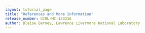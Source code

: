 ```yaml
---
layout: tutorial_page 
title: "References and More Information"
release_number: UCRL-MI-133316
author: Blaise Barney, Lawrence Livermore National Laboratory
---
```

